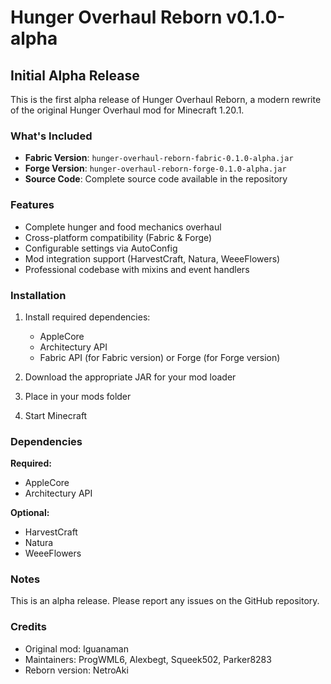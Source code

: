 # Hunger Overhaul Reborn v0.1.0-alpha

## Initial Alpha Release

This is the first alpha release of Hunger Overhaul Reborn, a modern rewrite of the original Hunger Overhaul mod for Minecraft 1.20.1.

### What's Included

- **Fabric Version**: `hunger-overhaul-reborn-fabric-0.1.0-alpha.jar`
- **Forge Version**: `hunger-overhaul-reborn-forge-0.1.0-alpha.jar`
- **Source Code**: Complete source code available in the repository

### Features

- Complete hunger and food mechanics overhaul
- Cross-platform compatibility (Fabric & Forge)
- Configurable settings via AutoConfig
- Mod integration support (HarvestCraft, Natura, WeeeFlowers)
- Professional codebase with mixins and event handlers

### Installation

1. Install required dependencies:

   - AppleCore
   - Architectury API
   - Fabric API (for Fabric version) or Forge (for Forge version)

2. Download the appropriate JAR for your mod loader
3. Place in your mods folder
4. Start Minecraft

### Dependencies

**Required:**

- AppleCore
- Architectury API

**Optional:**

- HarvestCraft
- Natura
- WeeeFlowers

### Notes

This is an alpha release. Please report any issues on the GitHub repository.

### Credits

- Original mod: Iguanaman
- Maintainers: ProgWML6, Alexbegt, Squeek502, Parker8283
- Reborn version: NetroAki
